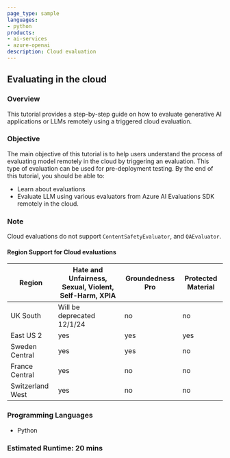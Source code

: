 ```yaml
---
page_type: sample
languages:
- python
products:
- ai-services
- azure-openai
description: Cloud evaluation
---
```


## Evaluating in the cloud

### Overview

This tutorial provides a step-by-step guide on how to evaluate generative AI applications or LLMs remotely using a triggered cloud evaluation.

### Objective

The main objective of this tutorial is to help users understand the process of evaluating model remotely in the cloud by triggering an evaluation. This type of evaluation can be used for pre-deployment testing. By the end of this tutorial, you should be able to:

 - Learn about evaluations
 - Evaluate LLM using various evaluators from Azure AI Evaluations SDK remotely in the cloud.

### Note
Cloud evaluations do not support `ContentSafetyEvaluator`, and `QAEvaluator`. 

#### Region Support for Cloud evaluations

| Region | Hate and Unfairness, Sexual, Violent, Self-Harm, XPIA | Groundedness Pro | Protected Material |
| - | - | - | - |
| UK South | Will be deprecated 12/1/24 | no | no |
| East US 2 | yes | yes | yes |
| Sweden Central | yes | yes | no |
| France Central | yes | no | no |
| Switzerland West | yes | no | no |

### Programming Languages
 - Python

### Estimated Runtime: 20 mins